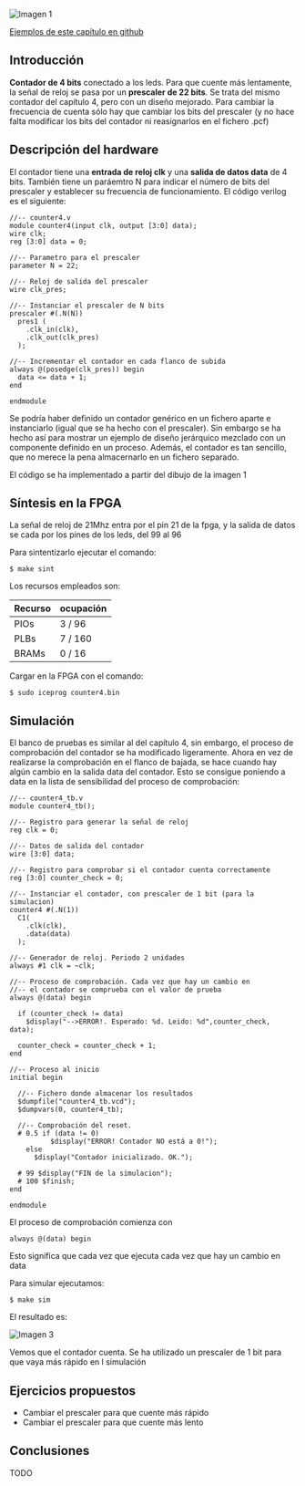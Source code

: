 ![Imagen 1](https://github.com/Obijuan/open-fpga-verilog-tutorial/raw/master/tutorial/T07-contador-prescaler/images/counter4-1.png)

[Ejemplos de este capítulo en github](https://github.com/Obijuan/open-fpga-verilog-tutorial/tree/master/tutorial/T07-contador-prescaler)

## Introducción
**Contador de 4 bits** conectado a los leds. Para que cuente más lentamente, la señal de reloj se pasa por un **prescaler de 22 bits**.  Se trata del mismo contador del capítulo 4, pero con un diseño mejorado. Para cambiar la frecuencia de cuenta sólo hay que cambiar los bits del prescaler (y no hace falta modificar los bits del contador ni reasignarlos en el fichero .pcf)



## Descripción del hardware

El contador tiene una **entrada de reloj clk** y una **salida de datos data** de 4 bits. También tiene un paráemtro N para indicar el número de bits del prescaler y establecer su frecuencia de funcionamiento. El código verilog es el siguiente:

    //-- counter4.v
    module counter4(input clk, output [3:0] data);
    wire clk;
    reg [3:0] data = 0;
    
    //-- Parametro para el prescaler
    parameter N = 22;
    
    //-- Reloj de salida del prescaler
    wire clk_pres;
    
    //-- Instanciar el prescaler de N bits
    prescaler #(.N(N))
      pres1 (
        .clk_in(clk),
        .clk_out(clk_pres)
      );
    
    //-- Incrementar el contador en cada flanco de subida
    always @(posedge(clk_pres)) begin
      data <= data + 1;
    end
    
    endmodule

Se podría haber definido un contador genérico en un fichero aparte e instanciarlo (igual que se ha hecho con el prescaler). Sin embargo se ha hecho así para mostrar un ejemplo de diseño jerárquico mezclado con un componente definido en un proceso.  Además, el contador es tan sencillo, que no merece la pena almacernarlo en un fichero separado.

El código se ha implementado a partir del dibujo  de la imagen 1

## Síntesis en la FPGA

La señal de reloj de 21Mhz entra por el pin 21 de la fpga, y la salida de datos se cada por los pines de los leds, del 99 al 96

Para sintentizarlo ejecutar el comando:

    $ make sint

Los recursos empleados son:

| Recurso  | ocupación
|----------|-----------
|PIOs      | 3 / 96
|PLBs      | 7 / 160
|BRAMs     | 0 / 16

Cargar en la FPGA con el comando:

    $ sudo iceprog counter4.bin

## Simulación
El banco de pruebas es similar al del capítulo 4, sin embargo, el proceso de comprobación del contador se ha modificado ligeramente. Ahora en vez de realizarse la comprobación en el flanco de bajada, se hace cuando hay algún cambio en la salida data del contador.  Esto se consigue poniendo a data en la lista de sensibilidad del proceso de comprobación:

    //-- counter4_tb.v
    module counter4_tb();
    
    //-- Registro para generar la señal de reloj
    reg clk = 0;
    
    //-- Datos de salida del contador
    wire [3:0] data;
    
    //-- Registro para comprobar si el contador cuenta correctamente
    reg [3:0] counter_check = 0;
    
    //-- Instanciar el contador, con prescaler de 1 bit (para la simulacion)
    counter4 #(.N(1))
      C1(
        .clk(clk),
        .data(data)
      );

    //-- Generador de reloj. Periodo 2 unidades
    always #1 clk = ~clk;
    
    //-- Proceso de comprobación. Cada vez que hay un cambio en
    //-- el contador se comprueba con el valor de prueba
    always @(data) begin
    
      if (counter_check != data)
        $display("-->ERROR!. Esperado: %d. Leido: %d",counter_check, data);
    
      counter_check = counter_check + 1;
    end
    
    //-- Proceso al inicio
    initial begin
    
      //-- Fichero donde almacenar los resultados
      $dumpfile("counter4_tb.vcd");
      $dumpvars(0, counter4_tb);
    
      //-- Comprobación del reset.
      # 0.5 if (data != 0)
              $display("ERROR! Contador NO está a 0!");
	    else
	      $display("Contador inicializado. OK.");
    
      # 99 $display("FIN de la simulacion");
      # 100 $finish;
    end
    
    endmodule

El proceso de comprobación comienza con

    always @(data) begin

Esto significa que cada vez que ejecuta cada vez que hay un cambio en data

Para simular ejecutamos:

    $ make sim

El resultado es:

![Imagen 3](https://github.com/Obijuan/open-fpga-verilog-tutorial/raw/master/tutorial/T07-contador-prescaler/images/T07-counter4-simulation-1.png)

Vemos que el contador cuenta. Se ha utilizado un prescaler de 1 bit para que vaya más rápido en l simulación

## Ejercicios propuestos
* Cambiar el prescaler para que cuente más rápido
* Cambiar el prescaler para que cuente más lento

## Conclusiones
TODO
